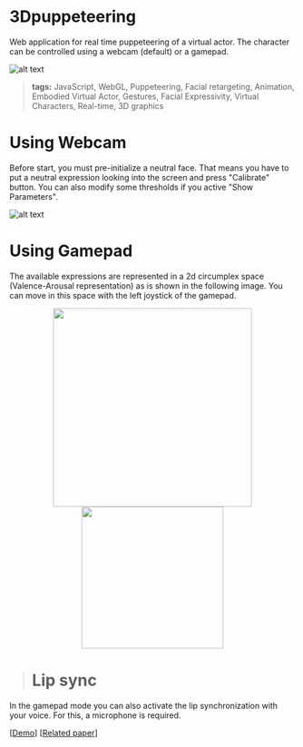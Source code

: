 # 3Dpuppeteering
Web application for real time puppeteering of a virtual actor. The character can be controlled using a webcam (default) or a gamepad.

![alt text](https://webglstudio.org/papers/ICGI2019/preview.png)

> **tags:** JavaScript, WebGL, Puppeteering, Facial retargeting, Animation, Embodied Virtual Actor, Gestures, Facial Expressivity, Virtual Characters, Real-time, 3D graphics

# Using Webcam
Before start, you must pre-initialize a neutral face. That means you have to put a neutral expression looking into the screen and press "Calibrate" button. You can also modify some thresholds if you active "Show Parameters".

![alt text](https://www.upf.edu/documents/115100603/127073945/3D+puppeteering+v2/96dbe711-4b8a-7198-e889-0ecafe617b7d?t=1572260942821)

# Using Gamepad

The available expressions are represented in a 2d circumplex space (Valence-Arousal representation) as is shown in the following image. You can move in this space with the left joystick of the gamepad.

<p align="center">
  <img align = "middle" src="https://webglstudio.org/users/evalls/WebcamPuppeteering/img/control_gamepad.png" width="350">
  <img align = "middle" hspace = "40" src="https://webglstudio.org/users/evalls/WebcamPuppeteering/img/rang_expressions.png" width="250">
</p>

> # Lip sync
In the gamepad mode you can also activate the lip synchronization with your voice. For this, a microphone is required.

[[Demo](https://webglstudio.org/demos/puppeteering/latest/)]
[[Related paper](https://webglstudio.org/papers/ICGI2019/)]
